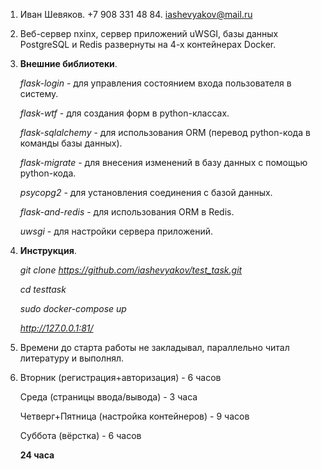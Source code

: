 1. Иван Шевяков. +7 908 331 48 84. iashevyakov@mail.ru

2. Веб-сервер nxinx, сервер приложений uWSGI, базы данных PostgreSQL и Redis развернуты на 4-х контейнерах Docker.

3. **Внешние библиотеки**.

   _flask-login_ - для управления состоянием входа пользователя в систему.
   
   _flask-wtf_ - для создания форм в python-классах.
   
   _flask-sqlalchemy_ - для использования ORM (перевод python-кода в команды базы данных).
   
   _flask-migrate_ - для внесения изменений в базу данных с помощью python-кода.
   
   _psycopg2_ - для установления соединения с базой данных.
   
   _flask-and-redis_ - для использования ORM в Redis.
   
   _uwsgi_ - для настройки сервера приложений.
   
4. **Инструкция**.

   _git clone https://github.com/iashevyakov/test_task.git_
   
   _cd testtask_
   
   _sudo docker-compose up_
   
   _http://127.0.0.1:81/_
   
5. Времени до старта работы не закладывал, параллельно читал литературу и выполнял.

6. Вторник (регистрация+авторизация) - 6 часов

   Среда (страницы ввода/вывода) - 3 часа
   
   Четверг+Пятница (настройка контейнеров) - 9 часов
   
   Суббота (вёрстка) - 6 часов
   
   **24 часа**
   